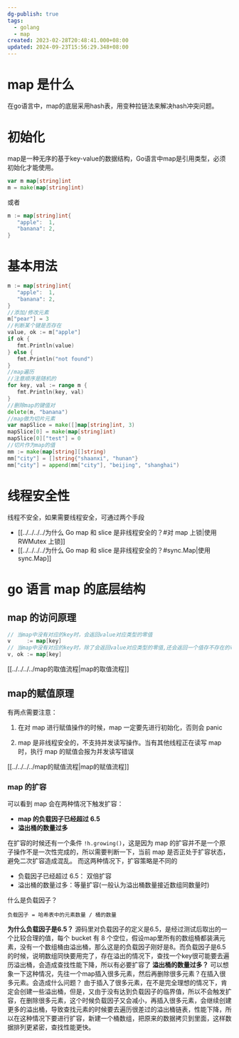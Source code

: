 ```yaml
---
dg-publish: true
tags:
  - golang
  - map
created: 2023-02-28T20:48:41.000+08:00
updated: 2024-09-23T15:56:29.348+08:00
---
```

# map 是什么
在go语言中，map的底层采用hash表，用变种拉链法来解决hash冲突问题。
# 初始化
map是一种无序的基于key-value的数据结构，Go语言中map是引用类型，必须初始化才能使用。
```go
var m map[string]int  
m = make(map[string]int)
```
或者
```go
m := map[string]int{  
   "apple":  1,  
   "banana": 2,  
}
```

# 基本用法
```go
m := map[string]int{  
   "apple":  1,  
   "banana": 2,  
}  
//添加/修改元素  
m["pear"] = 3  
//判断某个键是否存在  
value, ok := m["apple"]  
if ok {  
   fmt.Println(value)  
} else {  
   fmt.Println("not found")  
}  
//map遍历  
//注意顺序是随机的
for key, val := range m {  
   fmt.Println(key, val)  
}  
//删除map的键值对  
delete(m, "banana")  
//map做为切片元素  
var mapSlice = make([]map[string]int, 3)  
mapSlice[0] = make(map[string]int)  
mapSlice[0]["test"] = 0  
//切片作为map的值  
mm := make(map[string][]string)  
mm["city"] = []string{"shaanxi", "hunan"}  
mm["city"] = append(mm["city"], "beijing", "shanghai")
```

# 线程安全性
线程不安全，如果需要线程安全，可通过两个手段
- [[../../../../为什么 Go map 和 slice 是非线程安全的？#对 map 上锁|使用 RWMutex 上锁]]
- [[../../../../为什么 Go map 和 slice 是非线程安全的？#sync.Map|使用 sync.Map]]

# go 语言 map 的底层结构
## map 的访问原理
```go
// 当map中没有对应的key时，会返回value对应类型的零值
v     := map[key]
// 当map中没有对应的key时，除了会返回value对应类型的零值,还会返回一个值存不存在的布尔值
v, ok := map[key]    
```
[[../../../../map的取值流程|map的取值流程]]
## map的赋值原理
有两点需要注意：
1.  在对 map 进行赋值操作的时候，map 一定要先进行初始化，否则会 panic

2.  map 是非线程安全的，不支持并发读写操作。当有其他线程正在读写 map 时，执行 map 的赋值会报为并发读写错误

[[../../../../map的赋值流程|map的赋值流程]]
### map 的扩容
可以看到 map 会在两种情况下触发扩容：
- **map 的负载因子已经超过 6.5**
- **溢出桶的数量过多**

在扩容的时候还有一个条件 `!h.growing()`，这是因为 map 的扩容并不是一个原子操作不是一次性完成的，所以需要判断一下，当前 map 是否正处于扩容状态，避免二次扩容造成混乱。
而这两种情况下，扩容策略是不同的
- 负载因子已经超过 6.5： 双倍扩容
- 溢出桶的数量过多：等量扩容(一般认为溢出桶数量接近数组同数量时)

什么是负载因子？
```Plain
负载因子 = 哈希表中的元素数量 / 桶的数量 
```
**为什么负载因子是6.5？**
源码里对负载因子的定义是6.5，是经过测试后取出的一个比较合理的值，每个 bucket 有 8 个空位，假设map里所有的数组桶都装满元素，没有一个数组桶由溢出桶，那么这是的负载因子刚好是8。而负载因子是6.5的时候，说明数组同快要用完了，存在溢出的情况下，查找一个key很可能要去遍历溢出桶，会造成查找性能下降，所以有必要扩容了
**溢出桶的数量过多？**
可以想象一下这种情况，先往一个map插入很多元素，然后再删除很多元素？在插入很多元素。会造成什么问题？
由于插入了很多元素，在不是完全理想的情况下，肯定会创建一些溢出桶，但是，又由于没有达到负载因子的临界值，所以不会触发扩容，在删除很多元素，这个时候负载因子又会减小，再插入很多元素，会继续创建更多的溢出桶，导致查找元素的时候要去遍历很差过的溢出桶链表，性能下降，所以在这种情况下要进行扩容，新建一个桶数组，把原来的数据拷贝到里面，这样数据排列更紧密，查找性能更快。
